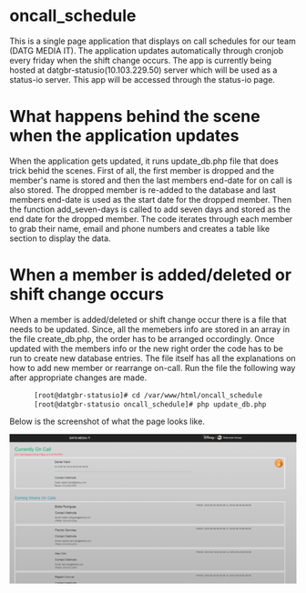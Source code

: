 # oncall_schedule

  This is a single page application that displays on call schedules for our team (DATG MEDIA IT). The application updates automatically through cronjob every friday when the shift change occurs. The app is currently being hosted at datgbr-statusio(10.103.229.50) server which will be used as a status-io server. This app will be accessed through the status-io page.

# What happens behind the scene when the application updates 
  When the application gets updated, it runs  update_db.php file that does trick behid the scenes. First of all, the first member is dropped and the member's name is stored and then the last members end-date for on call is also stored. The dropped member is re-added to the database and last members end-date is used as the start date for the dropped member. Then the function add_seven-days is called to add seven days and stored as the end date for the dropped member. The code iterates through each member to grab their name, email and phone numbers and creates a table like section to display the data.

# When a member is added/deleted or shift change occurs
  When a member is added/deleted or shift change occur there is a file that needs to be updated. Since, all the memebers info are stored in an array in the file create_db.php, the order has to be arranged occordingly. Once updated with the members info or the new right order the code has to be run to create new database entries. The file itself has all the explanations on how to add new member or rearrange on-call. Run the file the following way after appropriate changes are made.

          [root@datgbr-statusio]# cd /var/www/html/oncall_schedule
          [root@datgbr-statusio oncall_schedule]# php update_db.php


Below is the screenshot of what the page looks like.

![Alt text](/images/app_screenshot.png?raw=true "App Screenshot")

